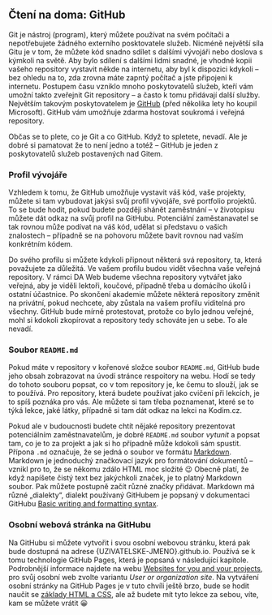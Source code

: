 ## Čtení na doma: GitHub

Git je nástroj (program), který můžete používat na svém počítači a nepotřebujete žádného externího posktovatele služeb.
Nicméně největší síla Gitu je v tom, že můžete kód snadno sdílet s dalšími vývojáři nebo doslova s kýmkoli na světě.
Aby bylo sdílení s dalšími lidmi snadné, je vhodné kopii vašeho repository vystavit někde na internetu, aby byl k dispozici kdykoli – bez ohledu na to, zda zrovna máte zapntý počítač a jste připojeni k internetu.
Postupem času vzniklo mnoho poskytovatelů služeb, kteří vám umožní takto zveřejnit Git repository – a často k tomu přidávají další služby.
Největším takovým poskytovatelem je [GitHub](https://github.com/) (před několika lety ho koupil Microsoft).
GitHub vám umožňuje zdarma hostovat soukromá i veřejná repository.

Občas se to plete, co je Git a co GitHub.
Když to spletete, nevadí.
Ale je dobré si pamatovat že to není jedno a totéž – GitHub je jeden z poskytovatelů služeb postavených nad Gitem.

### Profil vývojáře

Vzhledem k tomu, že GitHub umožňuje vystavit váš kód, vaše projekty, můžete si tam vybudovat jakýsi svůj profil vývojáře, své portfolio projektů.
To se bude hodit, pokud budete později shánět zaměstnání – v životopisu můžete dát odkaz na svůj profil na GitHubu.
Potenciální zaměstanavatel se tak rovnou může podívat na váš kód, udělat si představu o vašich znalostech – případně se na pohovoru můžete bavit rovnou nad vaším konkrétním kódem.

Do svého profilu si můžete kdykoli připnout některá svá repository, ta, která považujete za důležitá.
Ve vašem profilu budou vidět všechna vaše veřejná repository.
V rámci DA Web budeme všechna repository vytvářet jako veřejná, aby je viděli lektoři, koučové, případně třeba u domácího úkolů i ostatní účastnice.
Po skončení akademie můžete některá repository změnit na privátní, pokud nechcete, aby zůstala na vašem profilu viditelná pro všechny.
GitHub bude mírně protestovat, protože co bylo jednou veřejné, mohl si kdokoli zkopírovat a repository tedy schováte jen u sebe.
To ale nevadí.

### Soubor `README.md`

Pokud máte v repository v kořenové složce soubor `README.md`, GitHub bude jeho obsah zobrazovat na úvodí stránce respoitory na webu.
Hodí se tedy do tohoto souboru popsat, co v tom repository je, ke čemu to slouží, jak se to používá.
Pro repository, která budete používat jako cvičení při lekcích, je to spíš poznáka pro vás.
Ale můžete si tam třeba poznamenat, které se to týká lekce, jaké látky, případně si tam dát odkaz na lekci na Kodim.cz.

Pokud ale v budoucnosti budete chtít nějaké repository prezentovat potenciálním zaměstnavatelům, je dobré `README.md` soubor _vytunit_ a popsat tam, co je to za projekt a jak si ho případně může kdokoli sám spustit.
Přípona `.md` označuje, že se jedná o soubor ve formátu [Markdown](https://www.markdownguide.org).
Markdown je jednoduchý značkovací jazyk pro formátování dokumentů – vznikl pro to, že se někomu zdálo HTML moc složité 😉
Obecně platí, že když napíšete čistý text bez jakýchkoli značek, je to platný Markdown soubor.
Pak můžete postupně začít různé značky přidávat.
Markdown má různé „dialekty“, dialekt používaný GitHubem je popsaný v dokumentaci GitHubu [Basic writing and formatting syntax](https://docs.github.com/en/get-started/writing-on-github/getting-started-with-writing-and-formatting-on-github/basic-writing-and-formatting-syntax).

### Osobní webová stránka na GitHubu

Na GitHubu si můžete vytvořit i svou osobní webovou stránku, která pak bude dostupná na adrese {UZIVATELSKE-JMENO}.github.io.
Používá se k tomu technologie GitHub Pages, která je popsaná v následující kapitole.
Podrobnější informace najdete na webu [Websites for you and your projects](https://pages.github.com), pro svůj osobní web zvolte variantu _User or organization site_.
Na vytváření osobní stránky na GitHub Pages je v tuto chvíli ještě brzo, bude se hodit naučit se [základy HTML a CSS](https://kodim.cz/kurzy/daweb#html-a-css), ale až budete mít tyto lekce za sebou, víte, kam se můžete vrátit 😀
